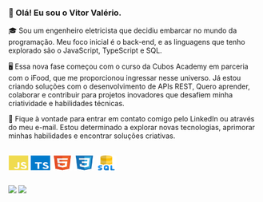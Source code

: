 ### 👋 Olá!  Eu sou o Vitor Valério.

🎓 Sou um engenheiro eletricista que decidiu embarcar no mundo da programação. Meu foco inicial é o back-end, e as linguagens que tenho explorado são o JavaScript, TypeScript e SQL.

🖥️ Essa nova fase começou com o curso da Cubos Academy em parceria com o iFood, que me proporcionou ingressar nesse universo. Já estou criando soluções com o desenvolvimento de APIs REST, Quero aprender, colaborar e contribuir para projetos inovadores que desafiem minha criatividade e habilidades técnicas. 

📱 Fique à vontade para entrar em contato comigo pelo LinkedIn ou através do meu e-mail. Estou determinado a explorar novas tecnologias, aprimorar minhas habilidades e encontrar soluções criativas.

<div style="display: inline_block"><br>
  <img align="center" alt="Vitor-Js" height="30" width="40" src="https://raw.githubusercontent.com/devicons/devicon/master/icons/javascript/javascript-plain.svg">
  <img align="center" alt="Vitor-Ts" height="30" width="40" src="https://raw.githubusercontent.com/devicons/devicon/master/icons/typescript/typescript-plain.svg">
  <img align="center" alt="Vitor-HTML" height="30" width="40" src="https://raw.githubusercontent.com/devicons/devicon/master/icons/html5/html5-original.svg">
  <img align="center" alt="Vitor-CSS" height="30" width="40" src="https://raw.githubusercontent.com/devicons/devicon/master/icons/css3/css3-original.svg">
  <img align="center" alt="Vitor-SQL" height="30" width="40" src="https://github.com/victorwaraujo/victorwaraujo/blob/main/sql-server.png">
  
   
</div>

##

<div> 
  <a href="https://www.linkedin.com/in/vitorvaleriovasconcelos/" target="_blank"><img src="https://img.shields.io/badge/-LinkedIn-%230077B5?style=for-the-badge&logo=linkedin&logoColor=white" target="_blank"></a> 
  <a href = "mailto:engvitorvalerio@gmail.com"><img src="https://img.shields.io/badge/Gmail-D14836?style=for-the-badge&logo=gmail&logoColor=white"></a>
</div>
